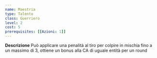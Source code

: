 ```yaml
---
name: Maestria
type: Talento
class: Guerriero
level: 2
cost: 5
prerequisites: [[Azioni: 1]]
---
```


**Descrizione**
Può applicare una penalità al tiro per colpire in mischia fino a un massimo di
3, ottiene un bonus alla CA di uguale entità per un round